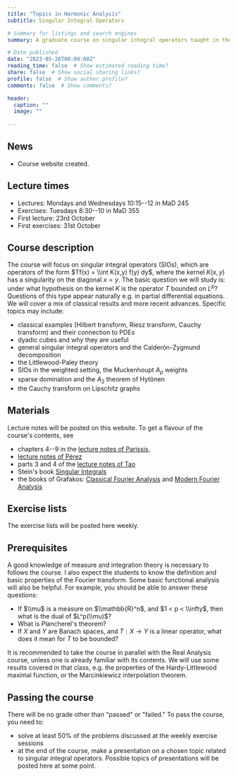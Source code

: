 ```yaml
---
title: "Topics in Harmonic Analysis"
subtitle: Singular Integral Operators

# Summary for listings and search engines
summary: A graduate course on singular integral operators taught in the 2nd period of the 2023/2024 academic year.

# Date published
date: "2023-05-26T00:00:00Z"
reading_time: false  # Show estimated reading time?
share: false  # Show social sharing links?
profile: false  # Show author profile?
comments: false  # Show comments?

header:
  caption: ""
  image: ""
  
---
```


## News

- Course website created.

## Lecture times

- Lectures: Mondays and Wednesdays 10:15--12 in MaD 245
- Exercises: Tuesdays 8:30--10 in MaD 355
- First lecture: 23rd October
- First exercises: 31st October

## Course description

The course will focus on singular integral operators (SIOs), which are operators of the form $Tf(x) = \\int K(x,y) f(y) dy$, where the kernel $K(x,y)$ has a singularity on the diagonal $x=y$. The basic question we will study is: under what hypothesis on the kernel $K$ is the operator $T$ bounded on $L^p$? Questions of this type appear naturally e.g. in partial differential equations. We will cover a mix of classical results and more recent advances. Specific topics may include:
- classical examples (Hilbert transform, Riesz transform, Cauchy transform) and their connection to PDEs
- dyadic cubes and why they are useful
- general singular integral operators and the Calderón-Zygmund decomposition
- the Littlewood-Paley theory
- SIOs in the weighted setting, the Muckenhoupt $A_p$ weights
- sparse domination and the $A_2$ theorem of Hytönen
- the Cauchy transform on Lipschitz graphs

## Materials

Lecture notes will be posted on this website. To get a flavour of the course's contents, see 
- chapters 4--9 in the [lecture notes of Parissis](https://drive.google.com/file/d/0B7t_mQHDlsRsSWFFU0p0bEhPWFU/view?resourcekey=0-NLyWujr_-zJC4M5QrbbSGA), 
- [lecture notes of Pérez](http://www.bcamath.org/documentos_public/archivos/publicaciones/Paseky-2013-LectureNotes.pdf)
- parts 3 and 4 of the [lecture notes of Tao](https://www.math.ucla.edu/~tao/247a.1.06f/)
- Stein's book [Singular Integrals](https://press.princeton.edu/books/hardcover/9780691080796/singular-integrals-and-differentiability-properties-of-functions-pms)
- the books of Grafakos: [Classical Fourier Analysis](https://link.springer.com/book/10.1007/978-1-4939-1194-3) and [Modern Fourier Analysis](https://link.springer.com/book/10.1007/978-1-4939-1230-8)

## Exercise lists
The exercise lists will be posted here weekly.

## Prerequisites
A good knowledge of measure and integration theory is necessary to follows the course. I also expect the students to know the definition and basic properties of the Fourier transform. Some basic functional analysis will also be helpful. For example, you should be able to answer these questions:
- If $\\mu$ is a measure on $\\mathbb{R}^n$, and $1 < p < \\infty$, then what is the dual of $L^p(\\mu)$?
- What is Plancherel's theorem?
- If $X$ and $Y$ are Banach spaces, and $T:X\to Y$ is a linear operator, what does it mean for $T$ to be bounded?

It is recommended to take the course in parallel with the Real Analysis course, unless one is already familiar with its contents. We will use some results covered in that class, e.g. the properties of the Hardy-Littlewood maximal function, or the Marcinkiewicz interpolation theorem.

## Passing the course
There will be no grade other than "passed" or "failed." To pass the course, you need to:
- solve at least 50% of the problems discussed at the weekly exercise sessions
- at the end of the course, make a presentation on a chosen topic related to singular integral operators. Possible topics of presentations will be posted here at some point.
